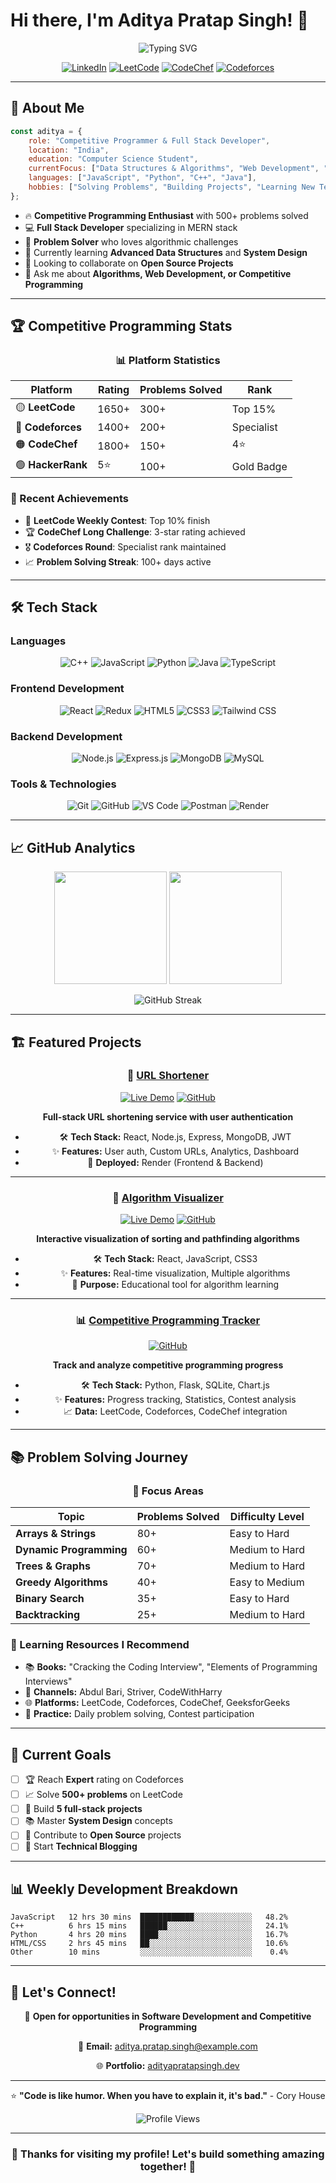 # Hi there, I'm Aditya Pratap Singh! 👋

<div align="center">
  <img src="https://readme-typing-svg.herokuapp.com?font=Fira+Code&size=30&duration=3000&pause=1000&color=00D9FF&center=true&vCenter=true&width=600&lines=Competitive+Programmer;Full+Stack+Developer;Problem+Solver;Code+Enthusiast" alt="Typing SVG" />
</div>

<div align="center">
  
  [![LinkedIn](https://img.shields.io/badge/LinkedIn-0077B5?style=for-the-badge&logo=linkedin&logoColor=white)](https://linkedin.com/in/your-profile)
  [![LeetCode](https://img.shields.io/badge/LeetCode-FFA116?style=for-the-badge&logo=leetcode&logoColor=black)](https://leetcode.com/u/carpediem_18/)
  [![CodeChef](https://img.shields.io/badge/CodeChef-5B4638?style=for-the-badge&logo=codechef&logoColor=white)](https://codechef.com/users/your-profile)
  [![Codeforces](https://img.shields.io/badge/Codeforces-1F8ACB?style=for-the-badge&logo=codeforces&logoColor=white)](https://codeforces.com/profile/your-profile)
  
</div>

---

## 🚀 About Me

```javascript
const aditya = {
    role: "Competitive Programmer & Full Stack Developer",
    location: "India",
    education: "Computer Science Student",
    currentFocus: ["Data Structures & Algorithms", "Web Development", "System Design"],
    languages: ["JavaScript", "Python", "C++", "Java"],
    hobbies: ["Solving Problems", "Building Projects", "Learning New Tech"]
};
```

- 🔥 **Competitive Programming Enthusiast** with 500+ problems solved
- 💻 **Full Stack Developer** specializing in MERN stack
- 🎯 **Problem Solver** who loves algorithmic challenges
- 🌱 Currently learning **Advanced Data Structures** and **System Design**
- 👯 Looking to collaborate on **Open Source Projects**
- 💬 Ask me about **Algorithms, Web Development, or Competitive Programming**

---

## 🏆 Competitive Programming Stats

<div align="center">
  
  ### 📊 Platform Statistics
  
  | Platform | Rating | Problems Solved | Rank |
  |----------|--------|-----------------|------|
  | 🟡 **LeetCode** | 1650+ | 300+ | Top 15% |
  | 🔵 **Codeforces** | 1400+ | 200+ | Specialist |
  | 🟠 **CodeChef** | 1800+ | 150+ | 4⭐ |
  | 🟢 **HackerRank** | 5⭐ | 100+ | Gold Badge |
  
</div>

### 🎯 Recent Achievements
- 🏅 **LeetCode Weekly Contest**: Top 10% finish
- 🏆 **CodeChef Long Challenge**: 3-star rating achieved
- 🎖️ **Codeforces Round**: Specialist rank maintained
- 📈 **Problem Solving Streak**: 100+ days active

---

## 🛠️ Tech Stack

### **Languages**
<div align="center">
  
  ![C++](https://img.shields.io/badge/C++-00599C?style=for-the-badge&logo=cplusplus&logoColor=white)
  ![JavaScript](https://img.shields.io/badge/JavaScript-F7DF1E?style=for-the-badge&logo=javascript&logoColor=black)
  ![Python](https://img.shields.io/badge/Python-3776AB?style=for-the-badge&logo=python&logoColor=white)
  ![Java](https://img.shields.io/badge/Java-ED8B00?style=for-the-badge&logo=java&logoColor=white)
  ![TypeScript](https://img.shields.io/badge/TypeScript-007ACC?style=for-the-badge&logo=typescript&logoColor=white)
  
</div>

### **Frontend Development**
<div align="center">
  
  ![React](https://img.shields.io/badge/React-20232A?style=for-the-badge&logo=react&logoColor=61DAFB)
  ![Redux](https://img.shields.io/badge/Redux-593D88?style=for-the-badge&logo=redux&logoColor=white)
  ![HTML5](https://img.shields.io/badge/HTML5-E34F26?style=for-the-badge&logo=html5&logoColor=white)
  ![CSS3](https://img.shields.io/badge/CSS3-1572B6?style=for-the-badge&logo=css3&logoColor=white)
  ![Tailwind CSS](https://img.shields.io/badge/Tailwind_CSS-38B2AC?style=for-the-badge&logo=tailwind-css&logoColor=white)
  
</div>

### **Backend Development**
<div align="center">
  
  ![Node.js](https://img.shields.io/badge/Node.js-43853D?style=for-the-badge&logo=node.js&logoColor=white)
  ![Express.js](https://img.shields.io/badge/Express.js-404D59?style=for-the-badge)
  ![MongoDB](https://img.shields.io/badge/MongoDB-4EA94B?style=for-the-badge&logo=mongodb&logoColor=white)
  ![MySQL](https://img.shields.io/badge/MySQL-00000F?style=for-the-badge&logo=mysql&logoColor=white)
  
</div>

### **Tools & Technologies**
<div align="center">
  
  ![Git](https://img.shields.io/badge/Git-F05032?style=for-the-badge&logo=git&logoColor=white)
  ![GitHub](https://img.shields.io/badge/GitHub-100000?style=for-the-badge&logo=github&logoColor=white)
  ![VS Code](https://img.shields.io/badge/VS_Code-0078D4?style=for-the-badge&logo=visual%20studio%20code&logoColor=white)
  ![Postman](https://img.shields.io/badge/Postman-FF6C37?style=for-the-badge&logo=postman&logoColor=white)
  ![Render](https://img.shields.io/badge/Render-46E3B7?style=for-the-badge&logo=render&logoColor=white)
  
</div>

---

## 📈 GitHub Analytics

<div align="center">
  
  <img height="180em" src="https://github-readme-stats.vercel.app/api?username=AdityaCU2026&show_icons=true&theme=tokyonight&include_all_commits=true&count_private=true"/>
  <img height="180em" src="https://github-readme-stats.vercel.app/api/top-langs/?username=AdityaCU2026&layout=compact&langs_count=8&theme=tokyonight"/>
  
</div>

<div align="center">
  
  ![GitHub Streak](https://github-readme-streak-stats.herokuapp.com/?user=AdityaCU2026&theme=tokyonight)
  
</div>

---

## 🏗️ Featured Projects

<div align="center">

### 🔗 [URL Shortener](https://github.com/AdityaCU2026/URL_SHORTNER)
[![Live Demo](https://img.shields.io/badge/Live-Demo-success?style=flat-square)](https://url-shortner-frontend-71p3.onrender.com)
[![GitHub](https://img.shields.io/badge/GitHub-Repo-blue?style=flat-square)](https://github.com/AdityaCU2026/URL_SHORTNER)

**Full-stack URL shortening service with user authentication**
- 🛠️ **Tech Stack:** React, Node.js, Express, MongoDB, JWT
- ✨ **Features:** User auth, Custom URLs, Analytics, Dashboard
- 🚀 **Deployed:** Render (Frontend & Backend)

---

### 🧮 [Algorithm Visualizer](https://github.com/AdityaCU2026/algorithm-visualizer)
[![Live Demo](https://img.shields.io/badge/Live-Demo-success?style=flat-square)](#)
[![GitHub](https://img.shields.io/badge/GitHub-Repo-blue?style=flat-square)](#)

**Interactive visualization of sorting and pathfinding algorithms**
- 🛠️ **Tech Stack:** React, JavaScript, CSS3
- ✨ **Features:** Real-time visualization, Multiple algorithms
- 🎯 **Purpose:** Educational tool for algorithm learning

---

### 📊 [Competitive Programming Tracker](https://github.com/AdityaCU2026/cp-tracker)
[![GitHub](https://img.shields.io/badge/GitHub-Repo-blue?style=flat-square)](#)

**Track and analyze competitive programming progress**
- 🛠️ **Tech Stack:** Python, Flask, SQLite, Chart.js
- ✨ **Features:** Progress tracking, Statistics, Contest analysis
- 📈 **Data:** LeetCode, Codeforces, CodeChef integration

</div>

---

## 📚 Problem Solving Journey

<div align="center">
  
  ### 🎯 Focus Areas
  
  | Topic | Problems Solved | Difficulty Level |
  |-------|-----------------|------------------|
  | **Arrays & Strings** | 80+ | Easy to Hard |
  | **Dynamic Programming** | 60+ | Medium to Hard |
  | **Trees & Graphs** | 70+ | Medium to Hard |
  | **Greedy Algorithms** | 40+ | Easy to Medium |
  | **Binary Search** | 35+ | Easy to Hard |
  | **Backtracking** | 25+ | Medium to Hard |
  
</div>

### 📖 Learning Resources I Recommend
- 📚 **Books:** "Cracking the Coding Interview", "Elements of Programming Interviews"
- 🎥 **Channels:** Abdul Bari, Striver, CodeWithHarry
- 🌐 **Platforms:** LeetCode, Codeforces, CodeChef, GeeksforGeeks
- 📝 **Practice:** Daily problem solving, Contest participation

---

## 🎯 Current Goals

- [ ] 🏆 Reach **Expert** rating on Codeforces
- [ ] 📈 Solve **500+ problems** on LeetCode
- [ ] 🚀 Build **5 full-stack projects**
- [ ] 📚 Master **System Design** concepts
- [ ] 🤝 Contribute to **Open Source** projects
- [ ] 📝 Start **Technical Blogging**

---

## 📊 Weekly Development Breakdown

```text
JavaScript   12 hrs 30 mins  ████████████░░░░░░░░░░░░░   48.2%
C++          6 hrs 15 mins   ██████░░░░░░░░░░░░░░░░░░░   24.1%
Python       4 hrs 20 mins   ████░░░░░░░░░░░░░░░░░░░░░   16.7%
HTML/CSS     2 hrs 45 mins   ██░░░░░░░░░░░░░░░░░░░░░░░   10.6%
Other        10 mins         ░░░░░░░░░░░░░░░░░░░░░░░░░    0.4%
```

---

## 🤝 Let's Connect!

<div align="center">
  
  💼 **Open for opportunities in Software Development and Competitive Programming**
  
  📧 **Email:** aditya.pratap.singh@example.com
  
  🌐 **Portfolio:** [adityapratapsingh.dev](https://your-portfolio.com)
  
  ---
  
  ⭐ **"Code is like humor. When you have to explain it, it's bad."** - Cory House
  
  ![Profile Views](https://komarev.com/ghpvc/?username=AdityaCU2026&color=brightgreen&style=flat-square)
  
</div>

---

<div align="center">
  
  ### 🎉 Thanks for visiting my profile! Let's build something amazing together! 🚀
  
</div>
